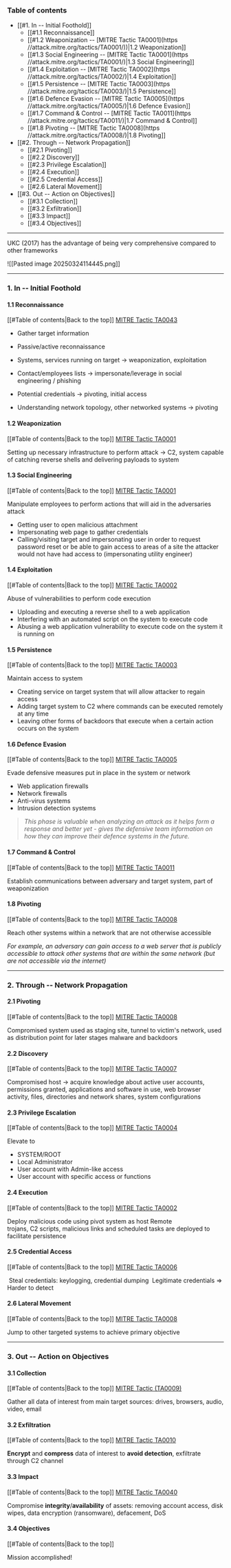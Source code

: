 ### Table of contents
- [[#1. In -- Initial Foothold]]
	- [[#1.1 Reconnaissance]]
	- [[#1.2 Weaponization -- [MITRE Tactic TA0001](https //attack.mitre.org/tactics/TA0001/))|1.2 Weaponization]]
	- [[#1.3 Social Engineering -- [MITRE Tactic TA0001](https //attack.mitre.org/tactics/TA0001/)|1.3 Social Engineering]]
	- [[#1.4 Exploitation -- [MITRE Tactic TA0002](https //attack.mitre.org/tactics/TA0002/)|1.4 Exploitation]]
	- [[#1.5 Persistence -- [MITRE Tactic TA0003](https //attack.mitre.org/tactics/TA0003/)|1.5 Persistence]]
	- [[#1.6 Defence Evasion -- [MITRE Tactic TA0005](https //attack.mitre.org/tactics/TA0005/)|1.6 Defence Evasion]]
	- [[#1.7 Command & Control -- [MITRE Tactic TA0011](https //attack.mitre.org/tactics/TA0011/)|1.7 Command & Control]]
	- [[#1.8 Pivoting -- [MITRE Tactic TA0008](https //attack.mitre.org/tactics/TA0008/)|1.8 Pivoting]]
- [[#2. Through -- Network Propagation]]
	- [[#2.1 Pivoting]]
	- [[#2.2 Discovery]]
	- [[#2.3 Privilege Escalation]]
	- [[#2.4 Execution]]
	- [[#2.5 Credential Access]]
	- [[#2.6 Lateral Movement]]
- [[#3. Out -- Action on Objectives]]
	- [[#3.1 Collection]]
	- [[#3.2 Exfiltration]]
	- [[#3.3 Impact]]
	- [[#3.4 Objectives]]

___
UKC (2017) has the advantage of being very comprehensive compared to other frameworks

![[Pasted image 20250324114445.png]]

___
### 1. In -- Initial Foothold

#### 1.1 Reconnaissance
[[#Table of contents|Back to the top]]
[MITRE Tactic TA0043](https://attack.mitre.org/tactics/TA0043/)

- Gather target information
- Passive/active reconnaissance

- Systems, services running on target $\rightarrow$ weaponization, exploitation 
- Contact/employees lists $\rightarrow$ impersonate/leverage in social engineering / phishing
- Potential credentials $\rightarrow$ pivoting, initial access
- Understanding network topology, other networked systems $\rightarrow$ pivoting 

#### 1.2 Weaponization
[[#Table of contents|Back to the top]]
[MITRE Tactic TA0001](https://attack.mitre.org/tactics/TA0001/)

Setting up necessary infrastructure to perform attack
	$\rightarrow$ C2, system capable of catching reverse shells and delivering payloads to system

#### 1.3 Social Engineering
[[#Table of contents|Back to the top]]
[MITRE Tactic TA0001](https://attack.mitre.org/tactics/TA0001/)

Manipulate employees to perform actions that will aid in the adversaries attack
- Getting user to open malicious attachment
- Impersonating web page to gather credentials
- Calling/visiting target and impersonating user in order to request password reset or be able to gain access to areas of a site the attacker would not have had access to (impersonating utility engineer)

#### 1.4 Exploitation
[[#Table of contents|Back to the top]]
[MITRE Tactic TA0002](https://attack.mitre.org/tactics/TA0002/)

Abuse of vulnerabilities to perform code execution
- Uploading and executing a reverse shell to a web application
- Interfering with an automated script on the system to execute code
- Abusing a web application vulnerability to execute code on the system it is running on

#### 1.5 Persistence
[[#Table of contents|Back to the top]]
[MITRE Tactic TA0003](https://attack.mitre.org/tactics/TA0003/)

Maintain access to system
- Creating service on target system that will allow attacker to regain access
- Adding target system to C2 where commands can be executed remotely at any time
- Leaving other forms of backdoors that execute when a certain action occurs on the system

#### 1.6 Defence Evasion
[[#Table of contents|Back to the top]]
[MITRE Tactic TA0005](https://attack.mitre.org/tactics/TA0005/)

Evade defensive measures put in place in the system or network
- Web application firewalls
- Network firewalls
- Anti-virus systems
- Intrusion detection systems

>*This phase is valuable when analyzing an attack as it helps form a response and better yet - gives the defensive team information on how they can improve their defence systems in the future.*

#### 1.7 Command & Control
[[#Table of contents|Back to the top]]
[MITRE Tactic TA0011](https://attack.mitre.org/tactics/TA0011/)

Establish communications between adversary and target system, part of weaponization

#### 1.8 Pivoting
[[#Table of contents|Back to the top]]
[MITRE Tactic TA0008](https://attack.mitre.org/tactics/TA0008/)

Reach other systems within a network that are not otherwise accessible

*For example, an adversary can gain access to a web server that is publicly accessible to attack other systems that are within the same network (but are not accessible via the internet)*

___
### 2. Through -- Network Propagation

#### 2.1 Pivoting
[[#Table of contents|Back to the top]]
[MITRE Tactic TA0008](https://attack.mitre.org/tactics/TA0008/)

Compromised system used as staging site, tunnel to victim's network, used as distribution point for later stages malware and backdoors
#### 2.2 Discovery
[[#Table of contents|Back to the top]]
[MITRE Tactic TA0007](https://attack.mitre.org/tactics/TA0007/)

Compromised host $\rightarrow$ acquire knowledge about active user accounts, permissions granted, applications and software in use, web browser activity, files, directories and network shares, system configurations

#### 2.3 Privilege Escalation
[[#Table of contents|Back to the top]]
[MITRE Tactic TA0004](https://attack.mitre.org/tactics/TA0004/)

Elevate to
- SYSTEM/ROOT
- Local Administrator
- User account with Admin-like access
- User account with specific access or functions

#### 2.4 Execution
[[#Table of contents|Back to the top]]
[MITRE Tactic TA0002](https://attack.mitre.org/tactics/TA0002/)

Deploy malicious code using pivot system as host
Remote trojans, C2 scripts, malicious links and scheduled tasks are deployed to facilitate persistence

#### 2.5 Credential Access
[[#Table of contents|Back to the top]]
[MITRE Tactic TA0006](https://attack.mitre.org/tactics/TA0006/)

 Steal credentials: keylogging, credential dumping
 Legitimate credentials $\Rightarrow$ Harder to detect
 
#### 2.6 Lateral Movement
[[#Table of contents|Back to the top]]
[MITRE Tactic TA0008](https://attack.mitre.org/tactics/TA0008/)

Jump to other targeted systems to achieve primary objective

___
### 3. Out -- Action on Objectives

#### 3.1 Collection
[[#Table of contents|Back to the top]]
[MITRE Tactic (TA0009)](https://attack.mitre.org/tactics/TA0009/)

Gather all data of interest from main target sources: drives, browsers, audio, video, email

#### 3.2 Exfiltration
[[#Table of contents|Back to the top]]
[MITRE Tactic TA0010](https://attack.mitre.org/tactics/TA0010/)

**Encrypt** and **compress** data of interest to **avoid detection**, exfiltrate through C2 channel

#### 3.3 Impact
[[#Table of contents|Back to the top]]
[MITRE Tactic TA0040](https://attack.mitre.org/tactics/TA0040/)

Compromise **integrity**/**availability** of assets: removing account access, disk wipes, data encryption (ransomware), defacement, DoS

#### 3.4 Objectives
[[#Table of contents|Back to the top]]

Mission accomplished!